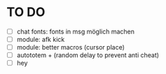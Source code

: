 # TO DO

-   [ ] chat fonts: fonts in msg möglich machen
-   [ ] module: afk kick
-   [ ] module: better macros (cursor place)
-   [ ] autototem + (random delay to prevent anti cheat)
-   [ ] hey
